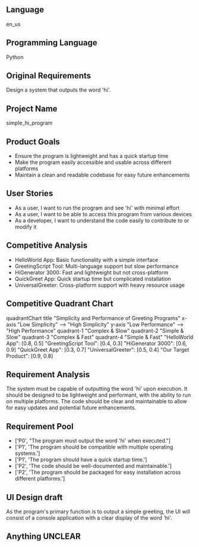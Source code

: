 ## Language

en_us

## Programming Language

Python

## Original Requirements

Design a system that outputs the word 'hi'.

## Project Name

simple_hi_program

## Product Goals

- Ensure the program is lightweight and has a quick startup time
- Make the program easily accessible and usable across different platforms
- Maintain a clean and readable codebase for easy future enhancements

## User Stories

- As a user, I want to run the program and see 'hi' with minimal effort
- As a user, I want to be able to access this program from various devices
- As a developer, I want to understand the code easily to contribute to or modify it

## Competitive Analysis

- HelloWorld App: Basic functionality with a simple interface
- GreetingScript Tool: Multi-language support but slow performance
- HiGenerator 3000: Fast and lightweight but not cross-platform
- QuickGreet App: Quick startup time but complicated installation
- UniversalGreeter: Cross-platform support with heavy resource usage

## Competitive Quadrant Chart

quadrantChart
    title "Simplicity and Performance of Greeting Programs"
    x-axis "Low Simplicity" --> "High Simplicity"
    y-axis "Low Performance" --> "High Performance"
    quadrant-1 "Complex & Slow"
    quadrant-2 "Simple & Slow"
    quadrant-3 "Complex & Fast"
    quadrant-4 "Simple & Fast"
    "HelloWorld App": [0.8, 0.5]
    "GreetingScript Tool": [0.4, 0.3]
    "HiGenerator 3000": [0.6, 0.9]
    "QuickGreet App": [0.3, 0.7]
    "UniversalGreeter": [0.5, 0.4]
    "Our Target Product": [0.9, 0.8]

## Requirement Analysis

The system must be capable of outputting the word 'hi' upon execution. It should be designed to be lightweight and performant, with the ability to run on multiple platforms. The code should be clear and maintainable to allow for easy updates and potential future enhancements.

## Requirement Pool

- ['P0', "The program must output the word 'hi' when executed."]
- ['P1', 'The program should be compatible with multiple operating systems.']
- ['P1', 'The program should have a quick startup time.']
- ['P2', 'The code should be well-documented and maintainable.']
- ['P2', 'The program should be packaged for easy installation across different platforms.']

## UI Design draft

As the program's primary function is to output a simple greeting, the UI will consist of a console application with a clear display of the word 'hi'.

## Anything UNCLEAR



